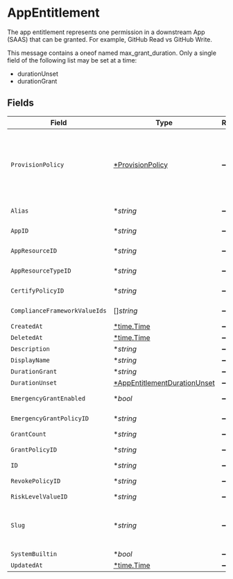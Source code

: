 # AppEntitlement

The app entitlement represents one permission in a downstream App (SAAS) that can be granted. For example, GitHub Read vs GitHub Write.

This message contains a oneof named max_grant_duration. Only a single field of the following list may be set at a time:
  - durationUnset
  - durationGrant



## Fields

| Field                                                                                                                                                                                                                                 | Type                                                                                                                                                                                                                                  | Required                                                                                                                                                                                                                              | Description                                                                                                                                                                                                                           |
| ------------------------------------------------------------------------------------------------------------------------------------------------------------------------------------------------------------------------------------- | ------------------------------------------------------------------------------------------------------------------------------------------------------------------------------------------------------------------------------------- | ------------------------------------------------------------------------------------------------------------------------------------------------------------------------------------------------------------------------------------- | ------------------------------------------------------------------------------------------------------------------------------------------------------------------------------------------------------------------------------------- |
| `ProvisionPolicy`                                                                                                                                                                                                                     | [*ProvisionPolicy](../../models/shared/provisionpolicy.md)                                                                                                                                                                            | :heavy_minus_sign:                                                                                                                                                                                                                    | ProvisionPolicy is a oneOf that indicates how a provision step should be processed.<br/><br/>This message contains a oneof named typ. Only a single field of the following list may be set at a time:<br/>  - connector<br/>  - manual<br/>  - delegated<br/> |
| `Alias`                                                                                                                                                                                                                               | **string*                                                                                                                                                                                                                             | :heavy_minus_sign:                                                                                                                                                                                                                    | The alias of the app entitlement used by Cone. Also exact-match queryable.                                                                                                                                                            |
| `AppID`                                                                                                                                                                                                                               | **string*                                                                                                                                                                                                                             | :heavy_minus_sign:                                                                                                                                                                                                                    | The ID of the app that is associated with the app entitlement.                                                                                                                                                                        |
| `AppResourceID`                                                                                                                                                                                                                       | **string*                                                                                                                                                                                                                             | :heavy_minus_sign:                                                                                                                                                                                                                    | The ID of the app resource that is associated with the app entitlement                                                                                                                                                                |
| `AppResourceTypeID`                                                                                                                                                                                                                   | **string*                                                                                                                                                                                                                             | :heavy_minus_sign:                                                                                                                                                                                                                    | The ID of the app resource type that is associated with the app entitlement                                                                                                                                                           |
| `CertifyPolicyID`                                                                                                                                                                                                                     | **string*                                                                                                                                                                                                                             | :heavy_minus_sign:                                                                                                                                                                                                                    | The ID of the policy that will be used for certify tickets related to the app entitlement.                                                                                                                                            |
| `ComplianceFrameworkValueIds`                                                                                                                                                                                                         | []*string*                                                                                                                                                                                                                            | :heavy_minus_sign:                                                                                                                                                                                                                    | The IDs of different compliance frameworks associated with this app entitlement ex (SOX, HIPAA, PCI, etc.)                                                                                                                            |
| `CreatedAt`                                                                                                                                                                                                                           | [*time.Time](https://pkg.go.dev/time#Time)                                                                                                                                                                                            | :heavy_minus_sign:                                                                                                                                                                                                                    | N/A                                                                                                                                                                                                                                   |
| `DeletedAt`                                                                                                                                                                                                                           | [*time.Time](https://pkg.go.dev/time#Time)                                                                                                                                                                                            | :heavy_minus_sign:                                                                                                                                                                                                                    | N/A                                                                                                                                                                                                                                   |
| `Description`                                                                                                                                                                                                                         | **string*                                                                                                                                                                                                                             | :heavy_minus_sign:                                                                                                                                                                                                                    | The description of the app entitlement.                                                                                                                                                                                               |
| `DisplayName`                                                                                                                                                                                                                         | **string*                                                                                                                                                                                                                             | :heavy_minus_sign:                                                                                                                                                                                                                    | The display name of the app entitlement.                                                                                                                                                                                              |
| `DurationGrant`                                                                                                                                                                                                                       | **string*                                                                                                                                                                                                                             | :heavy_minus_sign:                                                                                                                                                                                                                    | N/A                                                                                                                                                                                                                                   |
| `DurationUnset`                                                                                                                                                                                                                       | [*AppEntitlementDurationUnset](../../models/shared/appentitlementdurationunset.md)                                                                                                                                                    | :heavy_minus_sign:                                                                                                                                                                                                                    | N/A                                                                                                                                                                                                                                   |
| `EmergencyGrantEnabled`                                                                                                                                                                                                               | **bool*                                                                                                                                                                                                                               | :heavy_minus_sign:                                                                                                                                                                                                                    | This enables tasks to be created in an emergency and use a selected emergency access policy.                                                                                                                                          |
| `EmergencyGrantPolicyID`                                                                                                                                                                                                              | **string*                                                                                                                                                                                                                             | :heavy_minus_sign:                                                                                                                                                                                                                    | The ID of the policy that will be used for emergency access grant tasks.                                                                                                                                                              |
| `GrantCount`                                                                                                                                                                                                                          | **string*                                                                                                                                                                                                                             | :heavy_minus_sign:                                                                                                                                                                                                                    | The amount of grants open for this entitlement                                                                                                                                                                                        |
| `GrantPolicyID`                                                                                                                                                                                                                       | **string*                                                                                                                                                                                                                             | :heavy_minus_sign:                                                                                                                                                                                                                    | The ID of the policy that will be used for grant tickets related to the app entitlement.                                                                                                                                              |
| `ID`                                                                                                                                                                                                                                  | **string*                                                                                                                                                                                                                             | :heavy_minus_sign:                                                                                                                                                                                                                    | The unique ID for the App Entitlement.                                                                                                                                                                                                |
| `RevokePolicyID`                                                                                                                                                                                                                      | **string*                                                                                                                                                                                                                             | :heavy_minus_sign:                                                                                                                                                                                                                    | The ID of the policy that will be used for revoke tickets related to the app entitlement                                                                                                                                              |
| `RiskLevelValueID`                                                                                                                                                                                                                    | **string*                                                                                                                                                                                                                             | :heavy_minus_sign:                                                                                                                                                                                                                    | The riskLevelValueId field.                                                                                                                                                                                                           |
| `Slug`                                                                                                                                                                                                                                | **string*                                                                                                                                                                                                                             | :heavy_minus_sign:                                                                                                                                                                                                                    | The slug is displayed as an oval next to the name in the frontend of C1, it tells you what permission the entitlement grants. See https://www.conductorone.com/docs/product/manage-access/entitlements/                               |
| `SystemBuiltin`                                                                                                                                                                                                                       | **bool*                                                                                                                                                                                                                               | :heavy_minus_sign:                                                                                                                                                                                                                    | This field indicates if this is a system builtin entitlement.                                                                                                                                                                         |
| `UpdatedAt`                                                                                                                                                                                                                           | [*time.Time](https://pkg.go.dev/time#Time)                                                                                                                                                                                            | :heavy_minus_sign:                                                                                                                                                                                                                    | N/A                                                                                                                                                                                                                                   |